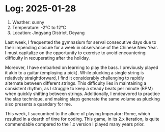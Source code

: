 # Log: 2025-01-28

1. Weather: sunny
2. Temperature: -2°C to 12°C
3. Location: Jingyang District, Deyang

Last week, I frequented the gymnasium for serval consecutive days due to their impending closure for a week in observance of the Chinese New Year. I must capitalize on the opportunity to exercise to avoid encountering difficulty in recuperating after the holiday.

Moreover, I have embarked on learning to play the bass. I previously played it akin to a guitar (employing a pick). While plucking a single string is relatively straightforward, I find it considerably challenging to rapidly alternate between different strings. This difficulty lies in maintaining a consistent rhythm, as I struggle to keep a steady beats per minute (BPM) when quickly shifting between strings. Additionally, I endeavored to practice the slap technique, and making slaps generate the same volume as plucking also presents a quandary for me.

This week, I succumbed to the allure of playing Imperator: Rome, which resulted in a dearth of time for coding. This game, in its 2.x iteration, is quite commendable compared to the 1.x version I played many years prior.